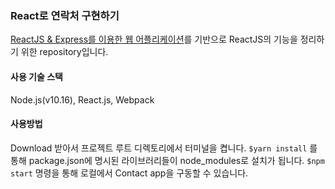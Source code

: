 ### React로 연락처 구현하기

[ReactJS & Express를 이용한 웹 어플리케이션](https://www.youtube.com/watch?v=GEoNiUcVwjE&list=PL9FpF_z-xR_GMujql3S_XGV2SpdfDBkeC)를 기반으로 ReactJS의 기능을 정리하기 위한 repository입니다.

#### 사용 기술 스택

Node.js(v10.16), React.js, Webpack

#### 사용방법

Download 받아서 프로젝트 루트 디렉토리에서 터미널을 켭니다.
`$yarn install` 를 통해 package.json에 명시된 라이브러리들이 node_modules로 설치가 됩니다.
`$npm start` 명령을 통해 로컬에서 Contact app을 구동할 수 있습니다.
